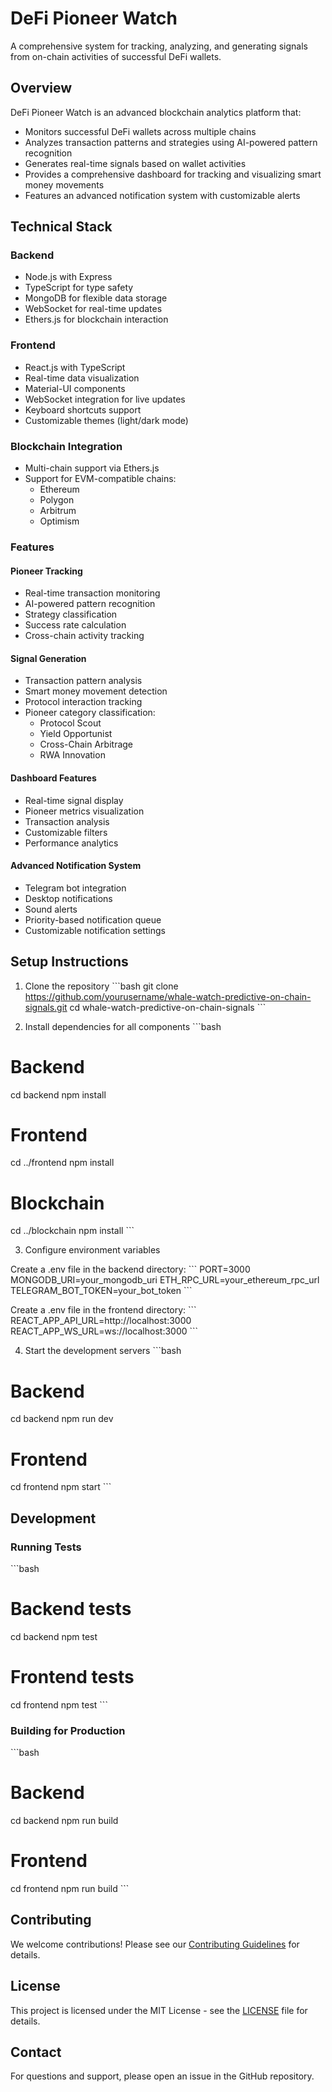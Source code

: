 # DeFi Pioneer Watch

A comprehensive system for tracking, analyzing, and generating signals from on-chain activities of successful DeFi wallets.

## Overview

DeFi Pioneer Watch is an advanced blockchain analytics platform that:
- Monitors successful DeFi wallets across multiple chains
- Analyzes transaction patterns and strategies using AI-powered pattern recognition
- Generates real-time signals based on wallet activities
- Provides a comprehensive dashboard for tracking and visualizing smart money movements
- Features an advanced notification system with customizable alerts

## Technical Stack

### Backend
- Node.js with Express
- TypeScript for type safety
- MongoDB for flexible data storage
- WebSocket for real-time updates
- Ethers.js for blockchain interaction

### Frontend
- React.js with TypeScript
- Real-time data visualization
- Material-UI components
- WebSocket integration for live updates
- Keyboard shortcuts support
- Customizable themes (light/dark mode)

### Blockchain Integration
- Multi-chain support via Ethers.js
- Support for EVM-compatible chains:
  - Ethereum
  - Polygon
  - Arbitrum
  - Optimism

### Features

#### Pioneer Tracking
- Real-time transaction monitoring
- AI-powered pattern recognition
- Strategy classification
- Success rate calculation
- Cross-chain activity tracking

#### Signal Generation
- Transaction pattern analysis
- Smart money movement detection
- Protocol interaction tracking
- Pioneer category classification:
  - Protocol Scout
  - Yield Opportunist
  - Cross-Chain Arbitrage
  - RWA Innovation

#### Dashboard Features
- Real-time signal display
- Pioneer metrics visualization
- Transaction analysis
- Customizable filters
- Performance analytics

#### Advanced Notification System
- Telegram bot integration
- Desktop notifications
- Sound alerts
- Priority-based notification queue
- Customizable notification settings

## Setup Instructions

1. Clone the repository
\`\`\`bash
git clone https://github.com/yourusername/whale-watch-predictive-on-chain-signals.git
cd whale-watch-predictive-on-chain-signals
\`\`\`

2. Install dependencies for all components
\`\`\`bash
# Backend
cd backend
npm install

# Frontend
cd ../frontend
npm install

# Blockchain
cd ../blockchain
npm install
\`\`\`

3. Configure environment variables

Create a .env file in the backend directory:
\`\`\`
PORT=3000
MONGODB_URI=your_mongodb_uri
ETH_RPC_URL=your_ethereum_rpc_url
TELEGRAM_BOT_TOKEN=your_bot_token
\`\`\`

Create a .env file in the frontend directory:
\`\`\`
REACT_APP_API_URL=http://localhost:3000
REACT_APP_WS_URL=ws://localhost:3000
\`\`\`

4. Start the development servers
\`\`\`bash
# Backend
cd backend
npm run dev

# Frontend
cd frontend
npm start
\`\`\`

## Development

### Running Tests
\`\`\`bash
# Backend tests
cd backend
npm test

# Frontend tests
cd frontend
npm test
\`\`\`

### Building for Production
\`\`\`bash
# Backend
cd backend
npm run build

# Frontend
cd frontend
npm run build
\`\`\`

## Contributing

We welcome contributions! Please see our [Contributing Guidelines](CONTRIBUTING.md) for details.

## License

This project is licensed under the MIT License - see the [LICENSE](LICENSE) file for details.

## Contact

For questions and support, please open an issue in the GitHub repository.